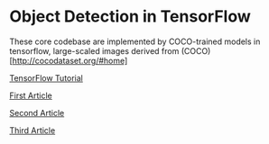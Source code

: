 # Object Detection in TensorFlow 

These core codebase are implemented by COCO-trained models in tensorflow, 
large-scaled images derived from (COCO)[http://cocodataset.org/#home]

[TensorFlow Tutorial](https://github.com/tensorflow/models/tree/master/research/object_detection)

[First Article](https://blog.csdn.net/u013538542/article/details/80974807)

[Second Article](https://blog.csdn.net/u013538542/article/details/80987637)

[Third Article](https://blog.csdn.net/u013538542/article/details/80988512)

